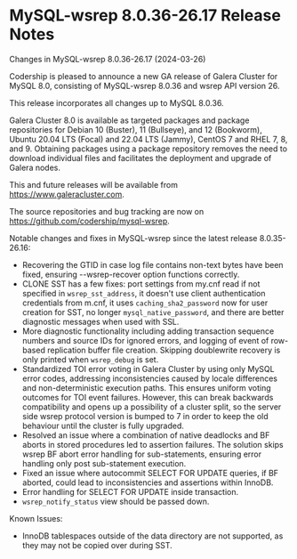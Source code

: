 # MySQL-wsrep 8.0.36-26.17 Release Notes

Changes in MySQL-wsrep 8.0.36-26.17 (2024-03-26)

Codership is pleased to announce a new GA release of Galera Cluster for MySQL 8.0, consisting of MySQL-wsrep 8.0.36 and wsrep API version 26.

This release incorporates all changes up to MySQL 8.0.36.

Galera Cluster 8.0 is available as targeted packages and package repositories for Debian 10 (Buster), 11 (Bullseye), and 12 (Bookworm), Ubuntu 20.04 LTS (Focal) and 22.04 LTS (Jammy), CentOS 7 and RHEL 7, 8, and 9. Obtaining packages using a package repository removes the need to download individual files and facilitates the deployment and upgrade of Galera nodes.

This and future releases will be available from https://www.galeracluster.com.

The source repositories and bug tracking are now on https://github.com/codership/mysql-wsrep.

Notable changes and fixes in MySQL-wsrep since the latest release 8.0.35-26.16:

* Recovering the GTID in case log file contains non-text bytes have been fixed, ensuring --wsrep-recover option functions correctly.
* CLONE SST has a few fixes: port settings from my.cnf read if not specified in `wsrep_sst_address`, it doesn't use client authentication credentials from m.cnf, it uses `caching_sha2_password` now for user creation for SST, no longer `mysql_native_password`, and there are better diagnostic messages when used with SSL.
* More diagnostic functionality including adding transaction sequence numbers and source IDs for ignored errors, and logging of event of row-based replication buffer file creation. Skipping doublewrite recovery is only printed when `wsrep_debug` is set.
* Standardized TOI error voting in Galera Cluster by using only MySQL error codes, addressing inconsistencies caused by locale differences and non-deterministic execution paths. This ensures uniform voting outcomes for TOI event failures. However, this can break backwards compatibility and opens up a possibility of a cluster split, so the server side wsrep protocol version is bumped to 7 in order to keep the old behaviour until the cluster is fully upgraded.
* Resolved an issue where a combination of native deadlocks and BF aborts in stored procedures led to assertion failures. The solution skips wsrep BF abort error handling for sub-statements, ensuring error handling only post sub-statement execution.
* Fixed an issue where autocommit SELECT FOR UPDATE queries, if BF aborted, could lead to inconsistencies and assertions within InnoDB.
* Error handling for SELECT FOR UPDATE inside transaction.
* `wsrep_notify_status` view should be passed down.

Known Issues:

* InnoDB tablespaces outside of the data directory are not supported, as they may not be copied over during SST.
